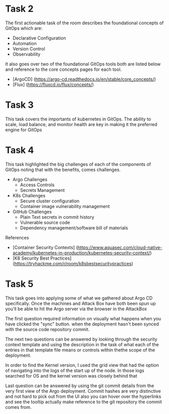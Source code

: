 # Task 2

The first actionable task of the room describes the foundational concepts of GitOps which are:
- Declarative Configuration
- Automation
- Version Control
- Observability

It also goes over two of the foundational GitOps tools both are listed below and reference to the core concepts pages for each tool.
- [ArgoCD] (https://argo-cd.readthedocs.io/en/stable/core_concepts/)
- [Flux] (https://fluxcd.io/flux/concepts/)


# Task 3

This task covers the importants of kubernetes in GitOps. The ability to scale, load balance, and monitor health are key in making it the preferred engine for GitOps

# Task 4

This task highlighted the big challenges of each of the components of GitOps noting that with the benefits, comes challenges.

- Argo Challenges
    - Access Controls
    - Secrets Management
- K8s Challenges
    - Secure cluster configuration
    - Container image vulnerability management
- GitHub Challenges
    - Plain Text secrets in commit history
    - Vulnerable source code
    - Dependency management/software bill of materials

References
- [Container Security Contexts] (https://www.aquasec.com/cloud-native-academy/kubernetes-in-production/kubernetes-security-context/)
- [K8 Security Best Practices] (https://tryhackme.com/r/room/k8sbestsecuritypractices)


# Task 5

This task goes into applying some of what we gathered about Argo CD specifically. Once the machines and Attack Box have both been spun up you'll be able to hit the Argo server via the browser in the AttackBox

The first question required information on visually what happens when you have clicked the "sync" button. 
when the deployment hasn't been synced with the source code repository commit.

The next two questions can be answered by looking through the security context template and using the description in the task of what each of the entries in that template file means or controls within thethe scope of the deployment.

In order to find the Kernel version, I used the grid view that had the option of navigating into the logs of the start up of the node. In those logs searched for OS and the kernel version was closely behind that 

Last question can be answered by using the git commit details from the very first view of the Argo deployment. Commit hashes are very distinctive and not hard to pick out from the UI also you can hover over the hyperlinks and see the tooltip actually make reference to the git repository the commit comes from.